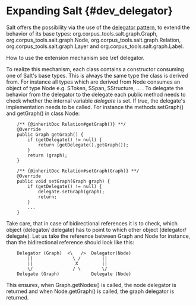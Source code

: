 Expanding Salt {#dev_delegator}
==========

Salt offers the possibility via the use of the [delegator pattern](https://en.wikipedia.org/wiki/Delegation_pattern), to extend the behavior of its base types: org.corpus_tools.salt.graph.Graph, org.corpus_tools.salt.graph.Node, org.corpus_tools.salt.graph.Relation, org.corpus_tools.salt.graph.Layer and org.corpus_tools.salt.graph.Label. 

How to use the extension mechanism see \ref delegator.

To realize this mechanism, each class contains a constructor consuming one of Salt's base types. This is always the same type the class is derived from. For instance all types which are derived from Node consumes an object of type Node e.g. SToken, SSpan, SStructure, ... . 
To delegate the behavior from the delegator to the delegate each public method needs to check whether the internal variable _delegate_ is set. If true, the delegate's implementation needs to be called. For instance the methods setGraph() and getGraph() in class Node:

~~~{.java}
	/** {@inheritDoc Relation#getGraph()} **/
	@Override
	public Graph getGraph() {
		if (getDelegate() != null) {
			return (getDelegate().getGraph());
		}
		return (graph);
	}

	/** {@inheritDoc Relation#setGraph(Graph)} **/
	@Override
	public void setGraph(Graph graph) {
		if (getDelegate() != null) {
			delegate.setGraph(graph);
			return;
		}
		...
	}
~~~

Take care, that in case of bidirectional references it is to check, which object (delegator/ delegate) has to point to which other object (delegator/ delegate). Let us take the reference between Graph and Node for instance, than the bidirectional reference should look like this:

~~~
	Delegator (Graph)  <\   />  Delegator(Node)
	    ||               \ /        ||                          
	    ||                X         ||
	    \/               / \        \/
	Delegate (Graph)            Delegate (Node) 
~~~

This ensures, when Graph.getNodes() is called, the node delegator is returned and when Node.getGraph() is called, the graph delegator is returned.